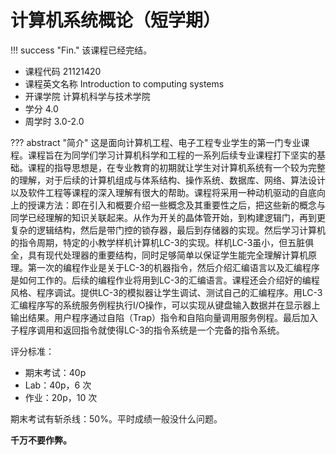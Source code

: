 # 计算机系统概论（短学期）

!!! success "Fin."
	该课程已经完结。

- 课程代码 21121420 	
- 课程英文名称 Introduction to computing systems
- 开课学院 计算机科学与技术学院
- 学分 4.0
- 周学时 3.0-2.0

??? abstract "简介"
	这是面向计算机工程、电子工程专业学生的第一门专业课程。课程旨在为同学们学习计算机科学和工程的一系列后续专业课程打下坚实的基础。课程的指导思想是，在专业教育的初期就让学生对计算机系统有一个较为完整的理解，对于后续的计算机组成与体系结构、操作系统、数据库、网络、算法设计以及软件工程等课程的深入理解有很大的帮助。课程将采用一种动机驱动的自底向上的授课方法：即在引入和概要介绍一些概念及其重要性之后，把这些新的概念与同学已经理解的知识关联起来。从作为开关的晶体管开始，到构建逻辑门，再到更复杂的逻辑结构，然后是带门控的锁存器，最后到存储器的实现。然后学习计算机的指令周期，特定的小教学样机计算机LC-3的实现。样机LC-3虽小，但五脏俱全，具有现代处理器的重要结构，同时足够简单以保证学生能完全理解计算机原理。第一次的编程作业是关于LC-3的机器指令，然后介绍汇编语言以及汇编程序是如何工作的。后续的编程作业将用到LC-3的汇编语言。课程还会介绍好的编程风格、程序调试。提供LC-3的模拟器让学生调试、测试自己的汇编程序。用LC-3汇编程序写的系统服务例程执行I/O操作，可以实现从键盘输入数据并在显示器上输出结果。用户程序通过自陷（Trap）指令和自陷向量调用服务例程。最后加入子程序调用和返回指令就使得LC-3的指令系统是一个完备的指令系统。

评分标准：

- 期末考试：40p
- Lab：40p，6 次
- 作业：20p，10 次

期末考试有斩杀线：50%。平时成绩一般没什么问题。

**千万不要作弊。**

